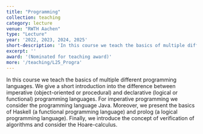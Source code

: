 ```yaml
---
title: "Programming"
collection: teaching
category: lecture
venue: "RWTH Aachen"
type: "Lecture"
year: '2022, 2023, 2024, 2025'
short-description: 'In this course we teach the basics of multiple different programming languages. We give a short introduction into the difference between imperative (object-oriented or procedural) and declarative (logical or functional) programming languages.'
excerpt: ''
award: '(Nominated for teaching award)'
more: '/teaching/L25_Progra'
---
```


In this course we teach the basics of multiple different programming languages. We give a short introduction into the difference between imperative (object-oriented or procedural) and declarative (logical or functional) programming languages.
For imperative programming we consider the programming language Java.
Moreover, we present the basics of Haskell (a functional programming language) and prolog (a logical programming language).
Finally, we introduce the concept of verification of algorithms and consider the Hoare-calculus.